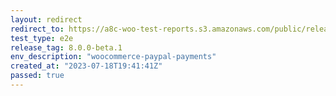 ```yaml
---
layout: redirect
redirect_to: https://a8c-woo-test-reports.s3.amazonaws.com/public/release/8.0.0-beta.1/woocommerce-paypal-payments/e2e/index.html
test_type: e2e
release_tag: 8.0.0-beta.1
env_description: "woocommerce-paypal-payments"
created_at: "2023-07-18T19:41:41Z"
passed: true
---
```

